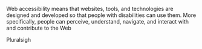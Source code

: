 Web accessibility means that websites, tools, and technologies are designed and developed so that people with disabilities can use them. More specifically, people can perceive, understand, navigate, and interact with and contribute to the Web


Pluralsigh

